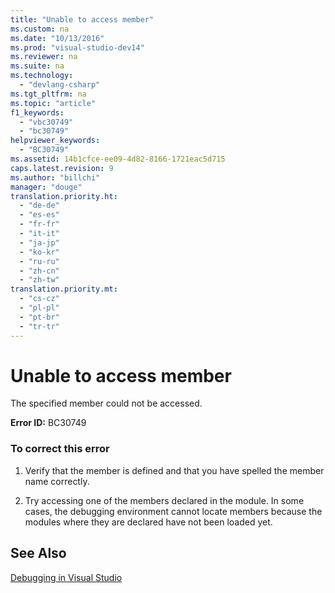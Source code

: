 ```yaml
---
title: "Unable to access member"
ms.custom: na
ms.date: "10/13/2016"
ms.prod: "visual-studio-dev14"
ms.reviewer: na
ms.suite: na
ms.technology: 
  - "devlang-csharp"
ms.tgt_pltfrm: na
ms.topic: "article"
f1_keywords: 
  - "vbc30749"
  - "bc30749"
helpviewer_keywords: 
  - "BC30749"
ms.assetid: 14b1cfce-ee09-4d82-8166-1721eac5d715
caps.latest.revision: 9
ms.author: "billchi"
manager: "douge"
translation.priority.ht: 
  - "de-de"
  - "es-es"
  - "fr-fr"
  - "it-it"
  - "ja-jp"
  - "ko-kr"
  - "ru-ru"
  - "zh-cn"
  - "zh-tw"
translation.priority.mt: 
  - "cs-cz"
  - "pl-pl"
  - "pt-br"
  - "tr-tr"
---
```

# Unable to access member
The specified member could not be accessed.  
  
 **Error ID:** BC30749  
  
### To correct this error  
  
1.  Verify that the member is defined and that you have spelled the member name correctly.  
  
2.  Try accessing one of the members declared in the module. In some cases, the debugging environment cannot locate members because the modules where they are declared have not been loaded yet.  
  
## See Also  
 [Debugging in Visual Studio](../debugger/debugging-in-visual-studio.md)